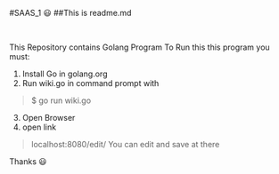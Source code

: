 #SAAS_1 :smiley:
##This is readme.md

<br/>


This Repository contains Golang Program
To Run this this program you must:
1. Install Go in golang.org
2. Run wiki.go in command prompt with 
> $ go run wiki.go
3. Open Browser
4. open link 
> localhost:8080/edit/<Anything>
 You can edit and save at there
 
 Thanks :smiley:


